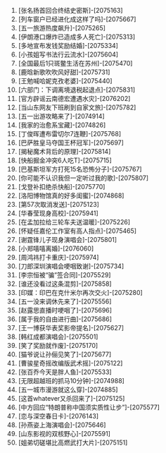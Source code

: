 
1. [张名扬首回合终结史密斯]-[2075163]
1. [列车窗户已经进化成这样了吗]-[2075667]
1. [五一旅游热度飙升]-[2075265]
1. [伊朗港口爆炸已造成多人死亡]-[2075313]
1. [多地宣布发钱奖励结婚]-[2075334]
1. [小孩姐写书法行云流水]-[2075604]
1. [全国最后1只斑鳖生活在苏州]-[2075470]
1. [鹿晗新歌吹吹风好甜]-[2075731]
1. [王勉喊哈妮克孜老婆]-[2075440]
1. [六部门：下调离境退税起退点]-[2075831]
1. [官方辟谣云南德宏遭遇水灾]-[2076202]
1. [当山东网友下班刷到自家文旅]-[2075782]
1. [五一出游攻略来了]-[2074914]
1. [我家的治愈系宝藏]-[2074826]
1. [丁俊晖遭布雷切尔7连鞭]-[2075768]
1. [巴萨胜皇马夺国王杯冠军]-[2075697]
1. [揭秘魔术背后的原理]-[2075814]
1. [快船掘金冲突6人吃T]-[2075715]
1. [巴基斯坦军方打死15名恐怖分子]-[2075767]
1. [你可能不认识我但一定听过我的歌]-[2075807]
1. [戈登补扣绝杀快船]-[2075770]
1. [洛阳博物馆真的好多闺蜜]-[2074868]
1. [第57次取消发送]-[2075123]
1. [华春莹现身高校]-[2075941]
1. [在孟加拉给三轮车夫送温暖]-[2075226]
1. [怀疑任嘉伦工作室有高人指点]-[2075465]
1. [谢霆锋儿子现身演唱会]-[2075801]
1. [小郑嘻嘻离婚]-[2076060]
1. [周鸿祎打卡重庆]-[2075974]
1. [刀郎深圳演唱会哽咽致谢]-[2075734]
1. [李宗恒被“骗”签合同]-[2075529]
1. [谁还没看过这条混剪]-[2075858]
1. [印媒：印巴在克什米尔再次交火]-[2075280]
1. [五一没来调休先来了]-[2075556]
1. [赵露思直播时哽咽了]-[2075696]
1. [属于我的自由进行曲]-[2075686]
1. [王一博获华表奖影帝提名]-[2075627]
1. [韩红成都演唱会]-[2075501]
1. [笑了奖励就作废]-[2075170]
1. [猫爷说让孙俪见笑了]-[2075677]
1. [曹骏星奇摇改编版武术摇]-[2075122]
1. [张百乔今天是胖人鱼]-[2075533]
1. [无限超越班的抓马10分钟]-[2074988]
1. [五一城市漫游就这么穿]-[2074885]
1. [这首whatever又杀回来了]-[2075125]
1. [中方回应“特朗普称中国须实质性让步”]-[2075577]
1. [恋与深空春日卡]-[2076143]
1. [孙燕姿上海演唱会]-[2075646]
1. [山东影视的双核野心]-[2075591]
1. [姐弟切磋堪比高燃武打大片]-[2075151]